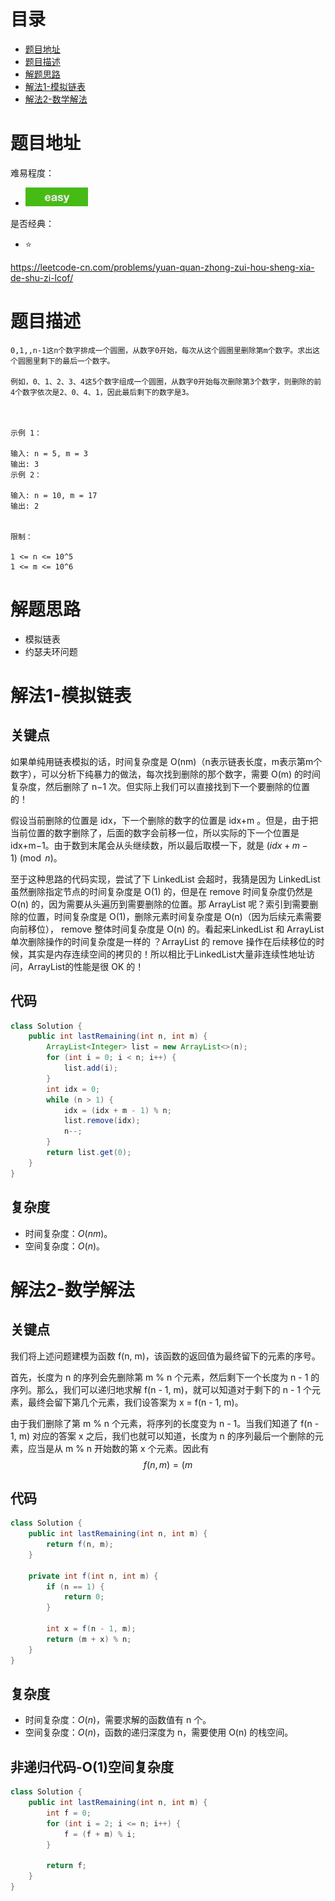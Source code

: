 # 目录
* [题目地址](#题目地址)
* [题目描述](#题目描述)
* [解题思路](#解题思路)
* [解法1-模拟链表](#解法1-模拟链表)
* [解法2-数学解法](#解法2-数学解法)


# 题目地址
难易程度：
- ![medium.jpg](../../.images/easy.jpg)

是否经典：
- ⭐️

https://leetcode-cn.com/problems/yuan-quan-zhong-zui-hou-sheng-xia-de-shu-zi-lcof/

# 题目描述
```$xslt
0,1,,n-1这n个数字排成一个圆圈，从数字0开始，每次从这个圆圈里删除第m个数字。求出这个圆圈里剩下的最后一个数字。

例如，0、1、2、3、4这5个数字组成一个圆圈，从数字0开始每次删除第3个数字，则删除的前4个数字依次是2、0、4、1，因此最后剩下的数字是3。

 

示例 1：

输入: n = 5, m = 3
输出: 3
示例 2：

输入: n = 10, m = 17
输出: 2
 

限制：

1 <= n <= 10^5
1 <= m <= 10^6
```


# 解题思路
- 模拟链表
- 约瑟夫环问题


# 解法1-模拟链表
## 关键点
如果单纯用链表模拟的话，时间复杂度是 O(nm)（n表示链表长度，m表示第m个数字），可以分析下纯暴力的做法，每次找到删除的那个数字，需要 O(m) 的时间复杂度，然后删除了 n−1 次。但实际上我们可以直接找到下一个要删除的位置的！

假设当前删除的位置是 idx，下一个删除的数字的位置是 idx+m 。但是，由于把当前位置的数字删除了，后面的数字会前移一位，所以实际的下一个位置是 idx+m−1。由于数到末尾会从头继续数，所以最后取模一下，就是 $(idx + m - 1) \pmod n$。

至于这种思路的代码实现，尝试了下 LinkedList 会超时，我猜是因为 LinkedList 虽然删除指定节点的时间复杂度是 O(1) 的，但是在 remove 时间复杂度仍然是 O(n) 的，因为需要从头遍历到需要删除的位置。那 ArrayList 呢？索引到需要删除的位置，时间复杂度是 O(1)，删除元素时间复杂度是 O(n)（因为后续元素需要向前移位）， remove 整体时间复杂度是 O(n) 的。看起来LinkedList 和 ArrayList 单次删除操作的时间复杂度是一样的 ？ArrayList 的 remove 操作在后续移位的时候，其实是内存连续空间的拷贝的！所以相比于LinkedList大量非连续性地址访问，ArrayList的性能是很 OK 的！

## 代码
```Java
class Solution {
    public int lastRemaining(int n, int m) {
        ArrayList<Integer> list = new ArrayList<>(n);
        for (int i = 0; i < n; i++) {
            list.add(i);
        }
        int idx = 0;
        while (n > 1) {
            idx = (idx + m - 1) % n;
            list.remove(idx);
            n--;
        }
        return list.get(0);
    }
}
```


## 复杂度
- 时间复杂度：$O(nm)$。
- 空间复杂度：$O(n)$。


# 解法2-数学解法
## 关键点
我们将上述问题建模为函数 f(n, m)，该函数的返回值为最终留下的元素的序号。

首先，长度为 n 的序列会先删除第 m % n 个元素，然后剩下一个长度为 n - 1 的序列。那么，我们可以递归地求解 f(n - 1, m)，就可以知道对于剩下的 n - 1 个元素，最终会留下第几个元素，我们设答案为 x = f(n - 1, m)。

由于我们删除了第 m % n 个元素，将序列的长度变为 n - 1。当我们知道了 f(n - 1, m) 对应的答案 x 之后，我们也就可以知道，长度为 n 的序列最后一个删除的元素，应当是从 m % n 开始数的第 x 个元素。因此有 
$$f(n, m) =(m%n+x)%n=(m+x)%n$$

## 代码
```Java
class Solution {
    public int lastRemaining(int n, int m) {
        return f(n, m);
    }

    private int f(int n, int m) {
        if (n == 1) {
            return 0;
        }

        int x = f(n - 1, m);
        return (m + x) % n;
    }
}
```


## 复杂度
- 时间复杂度：$O(n)$，需要求解的函数值有 n 个。
- 空间复杂度：$O(n)$，函数的递归深度为 n，需要使用 O(n) 的栈空间。



## 非递归代码-O(1)空间复杂度
```Java
class Solution {
    public int lastRemaining(int n, int m) {
        int f = 0;
        for (int i = 2; i <= n; i++) {
            f = (f + m) % i;
        }
        
        return f;
    }
}
```